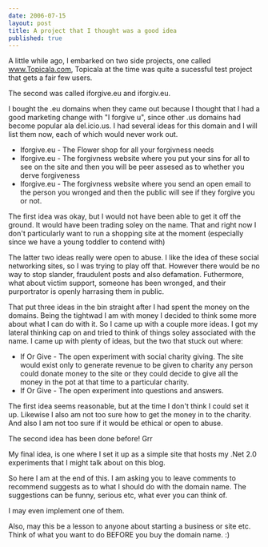 ```yaml
---
date: 2006-07-15
layout: post
title: A project that I thought was a good idea
published: true
---
```

A little while ago, I embarked on two side projects, one called <a href="http://www.Topicala.com">www.Topicala.com</a>, Topicala at the time was quite a sucessful test project that gets a fair few users.<p />The second was called iforgive.eu and iforgiv.eu.<p />I bought the .eu domains when they came out because I thought that I had a good marketing change with "I forgive u", since other .us domains had become popular ala del.icio.us. I had several ideas for this domain and I will list them now, each of which would never work out.<p /><ul>
<li>Iforgive.eu - The Flower shop for all your forgivness needs</li>
<li>Iforgive.eu - The forgivness website where you put your sins for all to see on the site and then you will be peer assesed as to whether you derve forgiveness</li>
<li>Iforgive.eu - The forgivness website where you send an open email to the person you wronged and then the public will see if they forgive you or not.</li>
</ul><p>The first idea was okay, but I would not have been able to get it off the ground. It would have been trading soley on the name. That and right now I don't particularly want to run a shopping site at the moment (especially since we have a young toddler to contend with)</p><p>The latter two ideas really were open to abuse. I like the idea of these social networking sites, so I was trying to play off that. However there would be no way to stop slander, fraudulent posts and also defamation. Futhermore, what about victim support, someone has been wronged, and their purportrator is openly harrasing them in public.</p><p>That put three ideas in the bin straight after I had spent the money on the domains. Being the tightwad I am with money I decided to think some more about what I can do with it. So I came up with a couple more ideas. I got my lateral thinking cap on and tried to think of things soley associated with the name. I came up with plenty of ideas, but the two that stuck out where:</p><ul>
<li>If Or Give - The open experiment with social charity giving. The site would exist only to generate revenue to be given to charity any person could donate money to the site or they could decide to give all the money in the pot at that time to a particular charity.</li>
<li>If Or Give - The open experiment into questions and answers.</li>
</ul><p>The first idea seems reasonable, but at the time I don't think I could set it up. Likewise I also am not too sure how to get the money in to the charity. And also I am not too sure if it would be ethical or open to abuse.</p><p>The second idea has been done before! Grr</p><p>My final idea, is one where I set it up as a simple site that hosts my .Net 2.0 experiments that I might talk about on this blog.</p><p>So here I am at the end of this. I am asking you to leave comments to recommend suggests as to what I should do with the domain name. The suggestions can be funny, serious etc, what ever you can think of.</p><p>I may even implement one of them. </p><p>Also, may this be a lesson to anyone about starting a business or site etc. Think of what you want to do BEFORE you buy the domain name. :)</p><div class="blogger-post-footer"><img class="posterous_download_image" src="https://blogger.googleusercontent.com/tracker/8109338-115297066229058104?l=www.kinlan.co.uk%2Findex.html" height="1" alt="" width="1" /></div>

